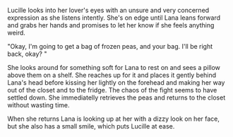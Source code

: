 Lucille looks into her lover's eyes with an unsure and very concerned expression as she listens intently. She's on edge until Lana leans forward and grabs her hands and promises to let her know if she feels anything weird. 

"Okay, I'm going to get a bag of frozen peas, and your bag. I'll be right back, okay? "

She looks around for something soft for Lana to rest on and sees a pillow above them on a shelf. She reaches up for it and places it gently behind Lana's head before kissing her lightly on the forehead and making her way out of the closet and to the fridge. The chaos of the fight seems to have settled down. She immediatelly retrieves the peas and returns to the closet without wasting time. 

When she returns Lana is looking up at her with a dizzy look on her face, but she also has a small smile, which puts Lucille at ease. 